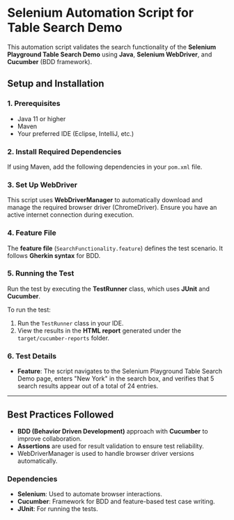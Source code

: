 # Selenium Automation Script for Table Search Demo

This automation script validates the search functionality of the **Selenium Playground Table Search Demo** using **Java**, **Selenium WebDriver**, and **Cucumber** (BDD framework).

## Setup and Installation

### 1. Prerequisites

- Java 11 or higher
- Maven
- Your preferred IDE (Eclipse, IntelliJ, etc.)
  
### 2. Install Required Dependencies

If using Maven, add the following dependencies in your `pom.xml` file.

### 3. Set Up WebDriver

This script uses **WebDriverManager** to automatically download and manage the required browser driver (ChromeDriver). Ensure you have an active internet connection during execution.

### 4. Feature File

The **feature file** (`SearchFunctionality.feature`) defines the test scenario. It follows **Gherkin syntax** for BDD.

### 5. Running the Test

Run the test by executing the **TestRunner** class, which uses **JUnit** and **Cucumber**.

To run the test:

1. Run the `TestRunner` class in your IDE.
2. View the results in the **HTML report** generated under the `target/cucumber-reports` folder.

### 6. Test Details

- **Feature**: The script navigates to the Selenium Playground Table Search Demo page, enters "New York" in the search box, and verifies that 5 search results appear out of a total of 24 entries.

---

## Best Practices Followed

- **BDD (Behavior Driven Development)** approach with **Cucumber** to improve collaboration.
- **Assertions** are used for result validation to ensure test reliability.
- WebDriverManager is used to handle browser driver versions automatically.

### Dependencies

- **Selenium**: Used to automate browser interactions.
- **Cucumber**: Framework for BDD and feature-based test case writing.
- **JUnit**: For running the tests.
